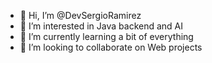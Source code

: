 - 👋 Hi, I’m @DevSergioRamirez
- 👀 I’m interested in Java backend and AI
- 🌱 I’m currently learning a bit of everything
- 💞️ I’m looking to collaborate on Web projects

<!---
DevSergioRamirez/DevSergioRamirez is a ✨ special ✨ repository because its `README.md` (this file) appears on your GitHub profile.
You can click the Preview link to take a look at your changes.
--->
